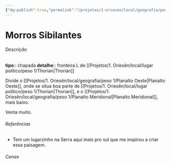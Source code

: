 ```yaml
---
{"dg-publish":true,"permalink":"/projetos/1-oriesen/local/geografia/peso-3/morros-sibilantes/","dgHomeLink":true,"dgPassFrontmatter":false}
---
```



# Morros Sibilantes

###### Descrição
**tipo**:: chapada
**detalhe**:: fronteira L de [[Projetos/1. Oriesên/local/lugar político/peso 1/Thorian|Thorian]]

Divide o [[Projetos/1. Oriesên/local/geografia/peso 1/Planalto Oeste|Planalto Oeste]], onde se situa boa parte de [[Projetos/1. Oriesên/local/lugar político/peso 1/Thorian|Thorian]], e o [[Projetos/1. Oriesên/local/geografia/peso 1/Planalto Meridional|Planalto Meridional]], mais baixo.

Venta muito.


###### Referências
- Tem um lugarzinho na Serra aqui mais pro sul que me inspirou a criar essa paisagem.


###### Cenas

